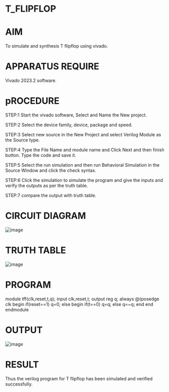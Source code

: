 # T_FLIPFLOP
# AIM
To simulate and synthesis T flipflop using vivado.
# APPARATUS REQUIRE
Vivado 2023.2 software.
# pROCEDURE
STEP:1 Start the vivado software, Select and Name the New project.

STEP:2 Select the device family, device, package and speed.

STEP:3 Select new source in the New Project and select Verilog Module as the Source type.

STEP:4 Type the File Name and module name and Click Next and then finish button. Type the code and save it.

STEP:5 Select the run simulation and then run Behavioral Simulation in the Source Window and click the check syntax.

STEP:6 Click the simulation to simulate the program and give the inputs and verify the outputs as per the truth table.

STEP:7 compare the output with truth table.
# CIRCUIT DIAGRAM
![image](https://github.com/kanipakajeevana/T_FLIPFLOP/assets/170450203/843c2005-be5f-435b-8f4b-7ce9c28fb8ac)
# TRUTH TABLE
![image](https://github.com/kanipakajeevana/T_FLIPFLOP/assets/170450203/6b9d5d3e-98ef-4da8-9f03-d55eb748b0a4)
# PROGRAM
module tff(clk,reset,t,q);
input clk,reset,t;
output reg q;
always @(posedge clk
begin
if(reset==1)
q=0;
else
begin
if(t==0)
q=q;
else
q=~q;
end
end
endmodule
# OUTPUT
![image](https://github.com/kanipakajeevana/T_FLIPFLOP/assets/170450203/ec46a80c-e18f-43bf-b886-8ba4eaab0953)
# RESULT
Thus the verilog program for T flipflop has been simulated and verified successfully.




